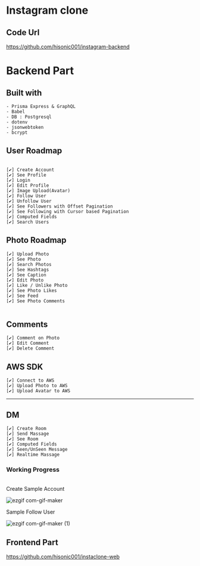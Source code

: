 # Instagram clone

## Code Url

https://github.com/hisonic001/instagram-backend

# Backend Part

## Built with

```
- Prisma Express & GraphQL
- Babel
- DB : Postgresql
- dotenv
- jsonwebtoken
- bcrypt
```

## User Roadmap

```

[✔] Create Account
[✔] See Profile
[✔] Login
[✔] Edit Profile
[✔] Image Upload(Avatar)
[✔] Follow User
[✔] Unfollow User
[✔] See Followers with Offset Pagination
[✔] See Following with Cursor based Pagination
[✔] Computed Fields
[✔] Search Users

```

## Photo Roadmap

```
[✔] Upload Photo
[✔] See Photo
[✔] Search Photos
[✔] See Hashtags
[✔] See Caption
[✔] Edit Photo
[✔] Like / Unlike Photo
[✔] See Photo Likes
[✔] See Feed
[✔] See Photo Comments


```

## Comments

```
[✔] Comment on Photo
[✔] Edit Comment
[✔] Delete Comment

```

## AWS SDK

```
[✔] Connect to AWS
[✔] Upload Photo to AWS
[✔] Upload Avatar to AWS
```

---

## DM

```
[✔] Create Room
[✔] Send Massage
[✔] See Room
[✔] Computed Fields
[✔] Seen/UnSeen Message
[✔] Realtime Massage
```

### Working Progress

<br>
Create Sample Account

![ezgif com-gif-maker](https://user-images.githubusercontent.com/40854017/137442167-fc150e88-fdc5-4a4d-b779-4f3dbb95a8ae.gif)

Sample Follow User

![ezgif com-gif-maker (1)](https://user-images.githubusercontent.com/40854017/137442140-1289ca4b-c117-47f4-95cf-db887967fc95.gif)

## **Frontend Part**

https://github.com/hisonic001/instaclone-web